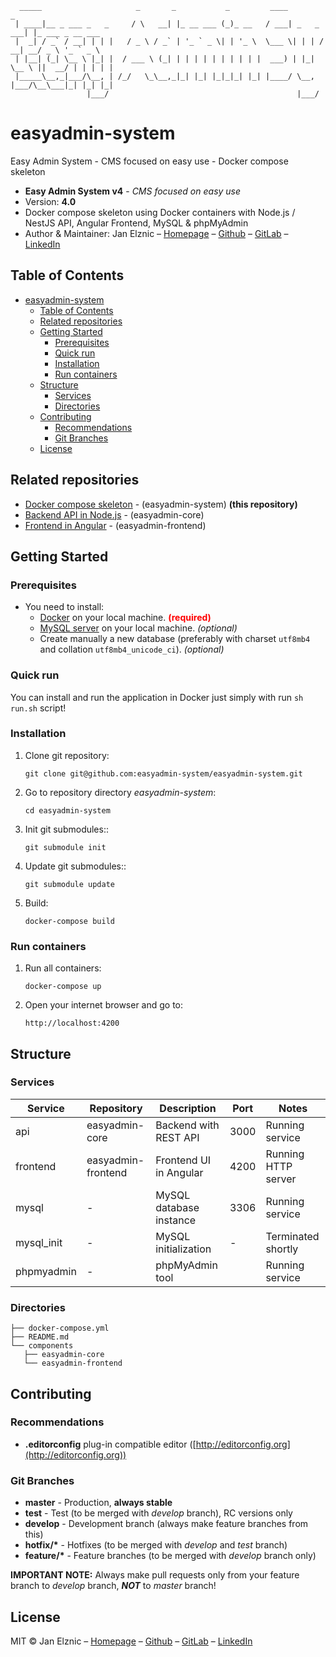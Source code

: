 ```
  _____                     _       _           _         ____            _                 
 | ____|__ _ ___ _   _     / \   __| |_ __ ___ (_)_ __   / ___| _   _ ___| |_ ___ _ __ ___  
 |  _| / _` / __| | | |   / _ \ / _` | '_ ` _ \| | '_ \  \___ \| | | / __| __/ _ \ '_ ` _ \ 
 | |__| (_| \__ \ |_| |  / ___ \ (_| | | | | | | | | | |  ___) | |_| \__ \ ||  __/ | | | | |
 |_____\__,_|___/\__, | /_/   \_\__,_|_| |_| |_|_|_| |_| |____/ \__, |___/\__\___|_| |_| |_|
                 |___/                                          |___/                       
```

# easyadmin-system
Easy Admin System - CMS focused on easy use - Docker compose skeleton

* **Easy Admin System v4** - *CMS focused on easy use*
* Version: __4.0__
* Docker compose skeleton using Docker containers with Node.js / NestJS API, Angular Frontend, MySQL & phpMyAdmin
* Author & Maintainer: Jan Elznic – [Homepage](https://janelznic.cz) – [Github](https://github.com/janelznic) – [GitLab](https://gitlab.elznic.net/janelznic) – [LinkedIn](https://linkedin.com/in/janelznic/)


## Table of Contents
- [easyadmin-system](#easyadmin-system)
  - [Table of Contents](#table-of-contents)
  - [Related repositories](#related-repositories)
  - [Getting Started](#getting-started)
    - [Prerequisites](#prerequisites)
    - [Quick run](#quick-run)
    - [Installation](#installation)
    - [Run containers](#run-containers)
  - [Structure](#structure)
    - [Services](#services)
    - [Directories](#directories)
  - [Contributing](#contributing)
    - [Recommendations](#recommendations)
    - [Git Branches](#git-branches)
  - [License](#license)


## Related repositories
* [Docker compose skeleton](https://github.com/easyadmin-system/easyadmin-system) - (easyadmin-system) **(this repository)**
* [Backend API in Node.js](https://github.com/easyadmin-system/easyadmin-core) - (easyadmin-core)
* [Frontend in Angular](https://github.com/easyadmin-system/easyadmin-frontend) - (easyadmin-frontend)


## Getting Started


### Prerequisites

* You need to install:
  * [Docker](https://docs.docker.com/get-docker/) on your local machine. **<span style="color:red">(required)</span>**
  * [MySQL server](https://dev.mysql.com/doc/refman/8.0/en/installing.html) on your local machine. _(optional)_
  * Create manually a new database (preferably with charset `utf8mb4` and collation `utf8mb4_unicode_ci`). _(optional)_



### Quick run
You can install and run the application in Docker just simply with run `sh run.sh` script!



### Installation

1. Clone git repository:

   `git clone git@github.com:easyadmin-system/easyadmin-system.git`


2. Go to repository directory *easyadmin-system*:

   `cd easyadmin-system`


3. Init git submodules::

   `git submodule init`


4. Update git submodules::

   `git submodule update`


5. Build:

   `docker-compose build`


### Run containers

1. Run all containers:

   `docker-compose up`


2. Open your internet browser and go to:

   `http://localhost:4200`


## Structure


### Services
| Service    | Repository         | Description             | Port | Notes               |
|------------|--------------------|-------------------------|------|---------------------|
| api        | easyadmin-core     | Backend with REST API   | 3000 | Running service     |
| frontend   | easyadmin-frontend | Frontend UI in Angular  | 4200 | Running HTTP server |
| mysql      | -                  | MySQL database instance | 3306 | Running service     |
| mysql_init | -                  | MySQL initialization    | -    | Terminated shortly  |
| phpmyadmin | -                  | phpMyAdmin tool         |      | Running service     |


### Directories
```
├── docker-compose.yml
├── README.md
└── components
   ├── easyadmin-core
   └── easyadmin-frontend
```


## Contributing

### Recommendations
* **.editorconfig** plug-in compatible editor ([http://editorconfig.org](http://editorconfig.org))

### Git Branches
* __master__ - Production, __always stable__
* __test__ - Test (to be merged with *develop* branch), RC versions only
* __develop__ - Development branch (always make feature branches from this)
* __hotfix/*__ - Hotfixes (to be merged with *develop* and *test* branch)
* __feature/*__ - Feature branches (to be merged with *develop* branch only)

__IMPORTANT NOTE:__ Always make pull requests only from your feature branch to *develop* branch, ***NOT*** to *master* branch!


## License

MIT © Jan Elznic – [Homepage](https://janelznic.cz) – [Github](https://github.com/janelznic) – [GitLab](https://gitlab.elznic.net/janelznic) – [LinkedIn](https://linkedin.com/in/janelznic/)
